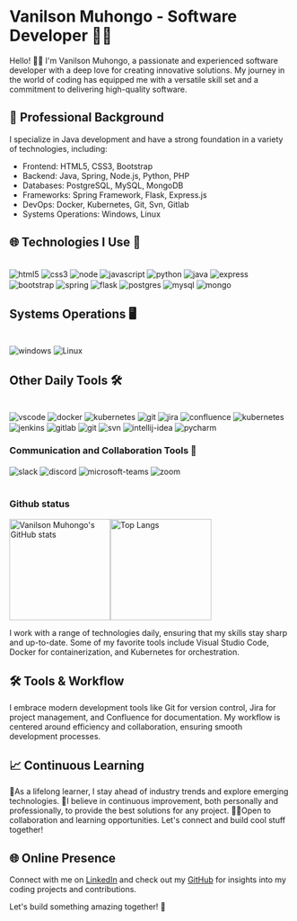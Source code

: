 # Vanilson Muhongo - Software Developer 👨‍💻

Hello! 👋🏾 I'm Vanilson Muhongo, a passionate and experienced software developer with a deep love for creating innovative solutions. My journey in the world of coding has equipped me with a versatile skill set and a commitment to delivering high-quality software.

## 💼 Professional Background

I specialize in Java development and have a strong foundation in a variety of technologies, including:

- Frontend: HTML5, CSS3, Bootstrap
- Backend: Java, Spring, Node.js, Python, PHP
- Databases: PostgreSQL, MySQL, MongoDB
- Frameworks: Spring Framework, Flask, Express.js
- DevOps: Docker, Kubernetes, Git, Svn, Gitlab
- Systems Operations: Windows, Linux

## 🌐 Technologies I Use 🚀
<div style="display:inline_block"><br/>
  <img align="center" alt="html5" src="https://img.shields.io/badge/HTML5-E34F26?style=for-the-badge&logo=html5&logoColor=white"/>
  <img align="center" alt="css3" src="https://img.shields.io/badge/CSS3-1572B6?style=for-the-badge&logo=css3&logoColor=white"/>
  <img align="center" alt="node" src="https://img.shields.io/badge/Node.js-43853D?style=for-the-badge&logo=node.js&logoColor=white"/>
  <img align="center" alt="javascript" src="https://img.shields.io/badge/JavaScript-323330?style=for-the-badge&logo=javascript&logoColor=F7DF1E"/>
  <img align="center" alt="python" src="https://img.shields.io/badge/Python-14354C?style=for-the-badge&logo=python&logoColor=white"/>
  <img align="center" alt="java" src="https://img.shields.io/badge/Java-ED8B00?style=for-the-badge&logo=java&logoColor=white"/>
  <img align="center" alt="express" src="https://img.shields.io/badge/Express.js-404D59?style=for-the-badge"/>
  <img align="center" alt="bootstrap" src="https://img.shields.io/badge/Bootstrap-563D7C?style=for-the-badge&logo=bootstrap&logoColor=white"/>
  <img align="center" alt="spring" src="https://img.shields.io/badge/Spring-6DB33F?style=for-the-badge&logo=spring&logoColor=white"/>
  <img align="center" alt="flask" src="https://img.shields.io/badge/Flask-000000?style=for-the-badge&logo=flask&logoColor=white"/>
  <img align="center" alt="postgres" src="https://img.shields.io/badge/PostgreSQL-316192?style=for-the-badge&logo=postgresql&logoColor=white"/>
  <img align="center" alt="mysql" src="https://img.shields.io/badge/MySQL-00000F?style=for-the-badge&logo=mysql&logoColor=white"/>
  <img align="center" alt="mongo" src="https://img.shields.io/badge/MongoDB-4EA94B?style=for-the-badge&logo=mongodb&logoColor=white"/>
</div>

## Systems Operations 🖥️
<div style="display:inline_block"><br/>
  <img align="center" alt="windows" src="https://img.shields.io/badge/Windows-0078D6?style=for-the-badge&logo=windows&logoColor=white"/>
  <img align="center" alt="Linux" src="https://img.shields.io/badge/Linux-FCC624?style=for-the-badge&logo=linux&logoColor=black"/>
</div>

## Other Daily Tools 🛠️
<div style="display:inline_block"><br/>
  <img align="center" alt="vscode" src="https://img.shields.io/badge/VSCode-007ACC?style=for-the-badge&logo=visual-studio-code&logoColor=white"/>
  <img align="center" alt="docker" src="https://img.shields.io/badge/Docker-2496ED?style=for-the-badge&logo=docker&logoColor=white"/>
  <img align="center" alt="kubernetes" src="https://img.shields.io/badge/Kubernetes-326CE5?style=for-the-badge&logo=kubernetes&logoColor=white"/>
  <img align="center" alt="git" src="https://img.shields.io/badge/Git-F05032?style=for-the-badge&logo=git&logoColor=white"/>
  <img align="center" alt="jira" src="https://img.shields.io/badge/Jira-0052CC?style=for-the-badge&logo=jira&logoColor=white"/>
  <img align="center" alt="confluence" src="https://img.shields.io/badge/Confluence-172B4D?style=for-the-badge&logo=confluence&logoColor=white"/>
  <img align="center" alt="kubernetes" src="https://img.shields.io/badge/Kubernetes-326CE5?style=for-the-badge&logo=kubernetes&logoColor=white"/>
  <img align="center" alt="jenkins" src="https://img.shields.io/badge/Jenkins-D24939?style=for-the-badge&logo=jenkins&logoColor=white"/>
  <img align="center" alt="gitlab" src="https://img.shields.io/badge/GitLab-FCA121?style=for-the-badge&logo=gitlab&logoColor=white"/>
  <img align="center" alt="git" src="https://img.shields.io/badge/Git-F05032?style=for-the-badge&logo=git&logoColor=white"/>
  <img align="center" alt="svn" src="https://img.shields.io/badge/Subversion-809CC9?style=for-the-badge&logo=subversion&logoColor=white"/>
  <img align="center" alt="intellij-idea" src="https://img.shields.io/badge/IntelliJ_IDEA-000000?style=for-the-badge&logo=intellij-idea&logoColor=white"/>
  <img align="center" alt="pycharm" src="https://img.shields.io/badge/PyCharm-000000?style=for-the-badge&logo=pycharm&logoColor=white"/>
</div>

### Communication and Collaboration Tools 📡
<div style="display:inline_block">
  <img align="center" alt="slack" src="https://img.shields.io/badge/Slack-4A154B?style=for-the-badge&logo=slack&logoColor=white"/>
  <img align="center" alt="discord" src="https://img.shields.io/badge/Discord-7289DA?style=for-the-badge&logo=discord&logoColor=white"/>
  <img align="center" alt="microsoft-teams" src="https://img.shields.io/badge/Microsoft_Teams-6264A7?style=for-the-badge&logo=microsoft-teams&logoColor=white"/>
  <img align="center" alt="zoom" src="https://img.shields.io/badge/Zoom-2D8CFF?style=for-the-badge&logo=zoom&logoColor=white"/>
</div><br/>

### Github status
<div style="display: flex; margin-right: 20px;">
  <img src="https://github-readme-stats.vercel.app/api?username=edsonwade&show_icons=true&theme=tokyonight" alt="Vanilson Muhongo's GitHub stats" height="180" />
  <img src="https://github-readme-stats.vercel.app/api/top-langs/?username=edsonwade&layout=compact&theme=tokyonight" alt="Top Langs" height="180" />
</div>


I work with a range of technologies daily, ensuring that my skills stay sharp and up-to-date.
Some of my favorite tools include Visual Studio Code, Docker for containerization, and Kubernetes for orchestration.

## 🛠️ Tools & Workflow

I embrace modern development tools like Git for version control, Jira for project management, and Confluence for documentation. 
My workflow is centered around efficiency and collaboration, ensuring smooth development processes.

## 📈 Continuous Learning
🌱As a lifelong learner, I stay ahead of industry trends and explore emerging technologies.
🚀I believe in continuous improvement, both personally and professionally, to provide the best solutions for any project.
👨‍💻Open to collaboration and learning opportunities. Let's connect and build cool stuff together!


## 🌐 Online Presence

Connect with me on [LinkedIn](https://linkedin.com/in/vanilson-muhongo-developer) and check out my [GitHub](https://github.com/edsonwade) for insights into my coding projects and contributions.

Let's build something amazing together! 🚀
